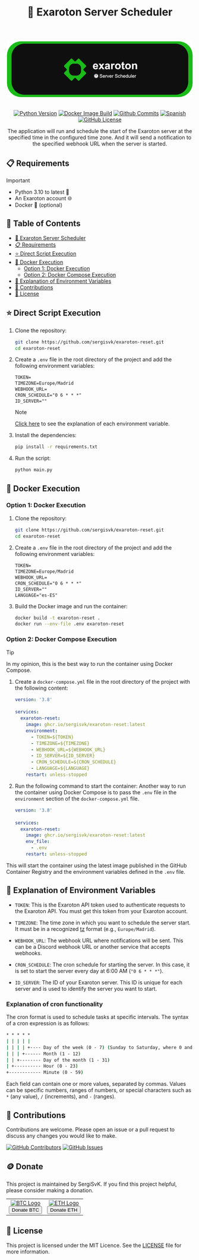 <div align="center">
  <h1>
    🚀 Exaroton Server Scheduler
    <br/>
    <br/>
    <p align="center">
      <img src="docs/readme-banner.png" alt="Banner Exaroton">
   </p>
  </h1>

   [![Python Version](https://img.shields.io/badge/python-3.10-blue.svg)](https://www.python.org/downloads/release/python-3100/)
   [![Docker Image Build](https://github.com/SergiSvK/exaroton-reset/actions/workflows/docker-image.yml/badge.svg)](https://github.com/SergiSvK/exaroton-reset/actions/workflows/docker-image.yml)
   [![Github Commits](https://img.shields.io/github/last-commit/sergisvk/exaroton-reset)](https://github.com/sergisvk/exaroton-reset)
   [![Spanish](https://raw.githubusercontent.com/pedromxavier/flag-badges/main/badges/ES.svg)](docs/readme-es.md)
   [![GitHub License](https://img.shields.io/github/license/SergiSvK/exaroton-reset)](https://github.com/SergiSvK/exaroton-reset/blob/main/LICENSE)
</div>

<p align="center">
  The application will run and schedule the start of the Exaroton server at the specified time in the configured time zone.
  And it will send a notification to the specified webhook URL when the server is started.
</p>


## 📋 Requirements

> [!IMPORTANT]  
> - Python 3.10 to latest 🐍
> - An Exaroton account 🌐
> - Docker 🐳 (optional)

## 📑 Table of Contents

- [🚀 Exaroton Server Scheduler](#-exaroton-server-scheduler)
- [📋 Requirements](#-requirements)
- [⭐ Direct Script Execution](#-direct-script-execution)
- [🐳 Docker Execution](#-docker-execution)
  - [Option 1: Docker Execution](#option-1-docker-execution)
  - [Option 2: Docker Compose Execution](#option-2-docker-compose-execution)
- [🌱 Explanation of Environment Variables](#-explanation-of-environment-variables)
- [🤝 Contributions](#-contributions)
- [📄 License](#-license)

##  ⭐ Direct Script Execution

1. Clone the repository:
    ```sh
    git clone https://github.com/sergisvk/exaroton-reset.git
    cd exaroton-reset
    ```

2. Create a `.env` file in the root directory of the project and add the following environment variables:

    ```env
    TOKEN=
    TIMEZONE=Europe/Madrid
    WEBHOOK_URL=
    CRON_SCHEDULE="0 6 * * *"
    ID_SERVER=""
    ```
   > [!NOTE]
   > [Click here](#-explanation-of-environment-variables) to see the explanation of each environment variable.

3. Install the dependencies:
    ```sh
    pip install -r requirements.txt
    ```

4. Run the script:
    ```sh
    python main.py
    ```

## 🐋 Docker Execution

### Option 1: Docker Execution

1. Clone the repository:
    ```sh
    git clone https://github.com/sergisvk/exaroton-reset.git
    cd exaroton-reset
    ```

2. Create a `.env` file in the root directory of the project and add the following environment variables:

    ```env
    TOKEN=
    TIMEZONE=Europe/Madrid
    WEBHOOK_URL=
    CRON_SCHEDULE="0 6 * * *"
    ID_SERVER=""
    LANGUAGE="es-ES"
    ```

3. Build the Docker image and run the container:
    ```sh
    docker build -t exaroton-reset .
    docker run --env-file .env exaroton-reset
    ```
   
### Option 2: Docker Compose Execution

> [!TIP]
> In my opinion, this is the best way to run the container using Docker Compose.

1. Create a `docker-compose.yml` file in the root directory of the project with the following content:

    ```yaml
    version: '3.8'

    services:
      exaroton-reset:
        image: ghcr.io/sergisvk/exaroton-reset:latest
        environment:
          - TOKEN=${TOKEN}
          - TIMEZONE=${TIMEZONE}
          - WEBHOOK_URL=${WEBHOOK_URL}
          - ID_SERVER=${ID_SERVER}
          - CRON_SCHEDULE=${CRON_SCHEDULE}
          - LANGUAGE=${LANGUAGE}
        restart: unless-stopped
    ```


2. Run the following command to start the container:
   Another way to run the container using Docker Compose is
   to pass the `.env` file in the `environment` section of the `docker-compose.yml` file.

    ```yaml
    version: '3.8'

    services:
      exaroton-reset:
        image: ghcr.io/sergisvk/exaroton-reset:latest
        env_file:
          - .env
        restart: unless-stopped
    ```

This will start the container using the latest image published in the GitHub Container Registry and the environment variables defined in the `.env` file.


## 🌱 Explanation of Environment Variables

- `TOKEN`: This is the Exaroton API token used to authenticate requests to the Exaroton API. You must get this token from your Exaroton account.

- `TIMEZONE`: The time zone in which you want to schedule the server start. It must be in a recognized [tz](https://en.wikipedia.org/wiki/List_of_tz_database_time_zones) format (e.g., `Europe/Madrid`).

- `WEBHOOK_URL`: The webhook URL where notifications will be sent. This can be a Discord webhook URL or another service that accepts webhooks.

- `CRON_SCHEDULE`: The cron schedule for starting the server. In this case, it is set to start the server every day at 6:00 AM (`"0 6 * * *"`).

- `ID_SERVER`: The ID of your Exaroton server. This ID is unique for each server and is used to identify the server you want to start.

### Explanation of cron functionality

The cron format is used to schedule tasks at specific intervals. The syntax of a cron expression is as follows:

```cmd
* * * * *
| | | | |
| | | | +---- Day of the week (0 - 7) (Sunday to Saturday, where 0 and 7 are Sunday)
| | | +------ Month (1 - 12)
| | +-------- Day of the month (1 - 31)
| +---------- Hour (0 - 23)
+------------ Minute (0 - 59)
```

Each field can contain one or more values, separated by commas. Values can be specific numbers, ranges of numbers, or special characters such as `*` (any value), `/` (increments), and `-` (ranges).

## 🤝 Contributions

Contributions are welcome. Please open an issue or a pull request to discuss any changes you would like to make.

[![GitHub Contributors](https://img.shields.io/github/contributors/sergisvk/exaroton-reset)](https://github.com/SergiSvK/exaroton-reset/pulls)
[![GitHub Issues](https://img.shields.io/github/issues/sergisvk/exaroton-reset)](https://github.com/SergiSvK/exaroton-reset/issues)

## 🪙 Donate

This project is maintained by SergiSvK. If you find this project helpful, please consider making a donation.

<div align="center">
  <table align="center">
    <tr>
      <td align="center">
        <a href="https://btcscan.org/address/3AWqbrfMp1Z36XPGNmuZQAmxWZmKDqKGjW" target="_blank">
          <img src="https://upload.wikimedia.org/wikipedia/commons/4/46/Bitcoin.svg" alt="BTC Logo" width="50" height="50"/>
          <br/>
          <button>Donate BTC</button>
        </a>
      </td>
      <td align="center">
        <a href="https://etherscan.io/address/0x1D31ccEa10207FF603b0b837Ed8Fb47454aeeff6" target="_blank">
          <img src="https://upload.wikimedia.org/wikipedia/commons/6/6f/Ethereum-icon-purple.svg" alt="ETH Logo" width="50" height="50"/>
          <br/>
          <button>Donate ETH</button>
        </a>
      </td>
    </tr>
  </table>
</div>


## 📄 License

This project is licensed under the MIT Licence. See the [LICENSE](LICENSE) file for more information.